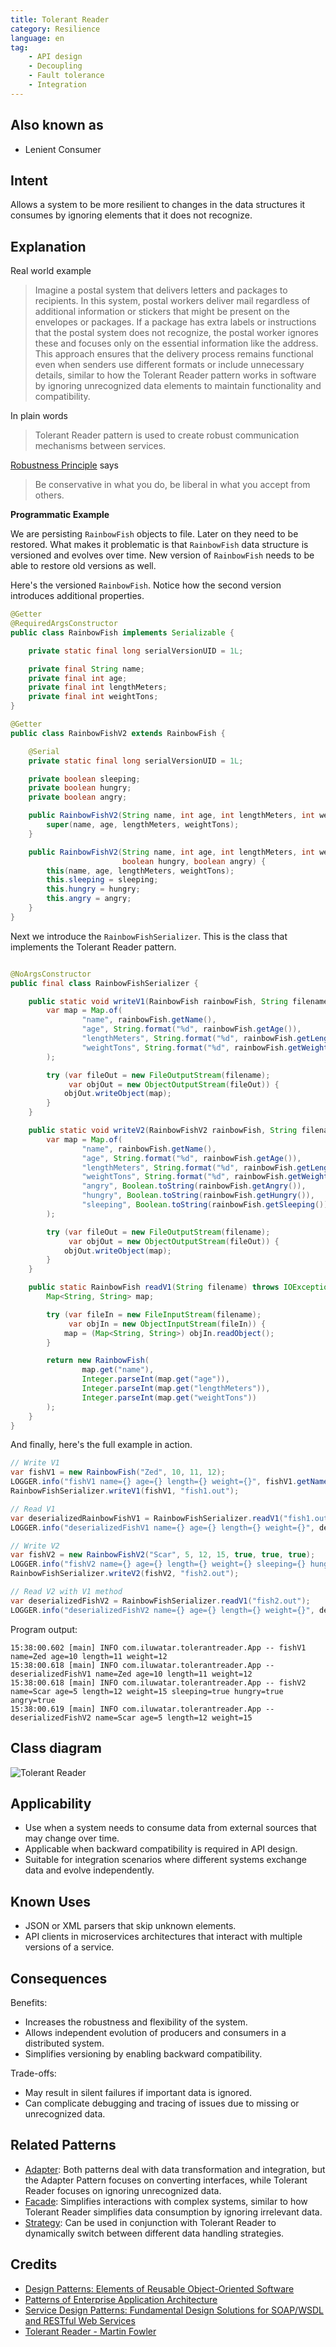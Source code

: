 ```yaml
---
title: Tolerant Reader
category: Resilience
language: en
tag:
    - API design
    - Decoupling
    - Fault tolerance
    - Integration
---
```


## Also known as

* Lenient Consumer

## Intent

Allows a system to be more resilient to changes in the data structures it consumes by ignoring elements that it does not recognize.

## Explanation

Real world example

> Imagine a postal system that delivers letters and packages to recipients. In this system, postal workers deliver mail regardless of additional information or stickers that might be present on the envelopes or packages. If a package has extra labels or instructions that the postal system does not recognize, the postal worker ignores these and focuses only on the essential information like the address. This approach ensures that the delivery process remains functional even when senders use different formats or include unnecessary details, similar to how the Tolerant Reader pattern works in software by ignoring unrecognized data elements to maintain functionality and compatibility.

In plain words

> Tolerant Reader pattern is used to create robust communication mechanisms between services.

[Robustness Principle](https://java-design-patterns.com/principles/#robustness-principle) says

> Be conservative in what you do, be liberal in what you accept from others.

**Programmatic Example**

We are persisting `RainbowFish` objects to file. Later on they need to be restored. What makes it problematic is that `RainbowFish` data structure is versioned and evolves over time. New version of `RainbowFish` needs to be able to restore old versions as well.

Here's the versioned `RainbowFish`. Notice how the second version introduces additional properties.

```java
@Getter
@RequiredArgsConstructor
public class RainbowFish implements Serializable {

    private static final long serialVersionUID = 1L;

    private final String name;
    private final int age;
    private final int lengthMeters;
    private final int weightTons;
}

@Getter
public class RainbowFishV2 extends RainbowFish {

    @Serial
    private static final long serialVersionUID = 1L;

    private boolean sleeping;
    private boolean hungry;
    private boolean angry;

    public RainbowFishV2(String name, int age, int lengthMeters, int weightTons) {
        super(name, age, lengthMeters, weightTons);
    }

    public RainbowFishV2(String name, int age, int lengthMeters, int weightTons, boolean sleeping,
                         boolean hungry, boolean angry) {
        this(name, age, lengthMeters, weightTons);
        this.sleeping = sleeping;
        this.hungry = hungry;
        this.angry = angry;
    }
}
```

Next we introduce the `RainbowFishSerializer`. This is the class that implements the Tolerant Reader pattern.

```java

@NoArgsConstructor
public final class RainbowFishSerializer {

    public static void writeV1(RainbowFish rainbowFish, String filename) throws IOException {
        var map = Map.of(
                "name", rainbowFish.getName(),
                "age", String.format("%d", rainbowFish.getAge()),
                "lengthMeters", String.format("%d", rainbowFish.getLengthMeters()),
                "weightTons", String.format("%d", rainbowFish.getWeightTons())
        );

        try (var fileOut = new FileOutputStream(filename);
             var objOut = new ObjectOutputStream(fileOut)) {
            objOut.writeObject(map);
        }
    }

    public static void writeV2(RainbowFishV2 rainbowFish, String filename) throws IOException {
        var map = Map.of(
                "name", rainbowFish.getName(),
                "age", String.format("%d", rainbowFish.getAge()),
                "lengthMeters", String.format("%d", rainbowFish.getLengthMeters()),
                "weightTons", String.format("%d", rainbowFish.getWeightTons()),
                "angry", Boolean.toString(rainbowFish.getAngry()),
                "hungry", Boolean.toString(rainbowFish.getHungry()),
                "sleeping", Boolean.toString(rainbowFish.getSleeping())
        );

        try (var fileOut = new FileOutputStream(filename);
             var objOut = new ObjectOutputStream(fileOut)) {
            objOut.writeObject(map);
        }
    }

    public static RainbowFish readV1(String filename) throws IOException, ClassNotFoundException {
        Map<String, String> map;

        try (var fileIn = new FileInputStream(filename);
             var objIn = new ObjectInputStream(fileIn)) {
            map = (Map<String, String>) objIn.readObject();
        }

        return new RainbowFish(
                map.get("name"),
                Integer.parseInt(map.get("age")),
                Integer.parseInt(map.get("lengthMeters")),
                Integer.parseInt(map.get("weightTons"))
        );
    }
}
```

And finally, here's the full example in action.

```java
// Write V1
var fishV1 = new RainbowFish("Zed", 10, 11, 12);
LOGGER.info("fishV1 name={} age={} length={} weight={}", fishV1.getName(), fishV1.getAge(), fishV1.getLengthMeters(), fishV1.getWeightTons());
RainbowFishSerializer.writeV1(fishV1, "fish1.out");

// Read V1
var deserializedRainbowFishV1 = RainbowFishSerializer.readV1("fish1.out");
LOGGER.info("deserializedFishV1 name={} age={} length={} weight={}", deserializedRainbowFishV1.getName(), deserializedRainbowFishV1.getAge(), deserializedRainbowFishV1.getLengthMeters(), deserializedRainbowFishV1.getWeightTons());

// Write V2
var fishV2 = new RainbowFishV2("Scar", 5, 12, 15, true, true, true);
LOGGER.info("fishV2 name={} age={} length={} weight={} sleeping={} hungry={} angry={}", fishV2.getName(), fishV2.getAge(), fishV2.getLengthMeters(), fishV2.getWeightTons(), fishV2.isHungry(), fishV2.isAngry(), fishV2.isSleeping());
RainbowFishSerializer.writeV2(fishV2, "fish2.out");

// Read V2 with V1 method
var deserializedFishV2 = RainbowFishSerializer.readV1("fish2.out");
LOGGER.info("deserializedFishV2 name={} age={} length={} weight={}", deserializedFishV2.getName(), deserializedFishV2.getAge(), deserializedFishV2.getLengthMeters(), deserializedFishV2.getWeightTons());
```

Program output:

```
15:38:00.602 [main] INFO com.iluwatar.tolerantreader.App -- fishV1 name=Zed age=10 length=11 weight=12
15:38:00.618 [main] INFO com.iluwatar.tolerantreader.App -- deserializedFishV1 name=Zed age=10 length=11 weight=12
15:38:00.618 [main] INFO com.iluwatar.tolerantreader.App -- fishV2 name=Scar age=5 length=12 weight=15 sleeping=true hungry=true angry=true
15:38:00.619 [main] INFO com.iluwatar.tolerantreader.App -- deserializedFishV2 name=Scar age=5 length=12 weight=15
```

## Class diagram

![Tolerant Reader](./etc/tolerant_reader_urm.png "Tolerant Reader")

## Applicability

* Use when a system needs to consume data from external sources that may change over time.
* Applicable when backward compatibility is required in API design.
* Suitable for integration scenarios where different systems exchange data and evolve independently.

## Known Uses

* JSON or XML parsers that skip unknown elements.
* API clients in microservices architectures that interact with multiple versions of a service.

## Consequences

Benefits:

* Increases the robustness and flexibility of the system.
* Allows independent evolution of producers and consumers in a distributed system.
* Simplifies versioning by enabling backward compatibility.

Trade-offs:

* May result in silent failures if important data is ignored.
* Can complicate debugging and tracing of issues due to missing or unrecognized data.

## Related Patterns

* [Adapter](https://java-design-patterns.com/patterns/adapter/): Both patterns deal with data transformation and integration, but the Adapter Pattern focuses on converting interfaces, while Tolerant Reader focuses on ignoring unrecognized data.
* [Facade](https://java-design-patterns.com/patterns/facade/): Simplifies interactions with complex systems, similar to how Tolerant Reader simplifies data consumption by ignoring irrelevant data.
* [Strategy](https://java-design-patterns.com/patterns/strategy/): Can be used in conjunction with Tolerant Reader to dynamically switch between different data handling strategies.

## Credits

* [Design Patterns: Elements of Reusable Object-Oriented Software](https://amzn.to/3w0pvKI)
* [Patterns of Enterprise Application Architecture](https://amzn.to/3WfKBPR)
* [Service Design Patterns: Fundamental Design Solutions for SOAP/WSDL and RESTful Web Services](https://amzn.to/4dNIfOx)
* [Tolerant Reader - Martin Fowler](http://martinfowler.com/bliki/TolerantReader.html)
